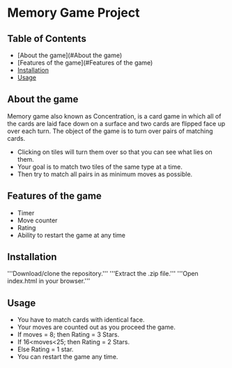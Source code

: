 # Memory Game Project

## Table of Contents

* [About the game](#About the game)
* [Features of the game](#Features of the game)
* [Installation](#Installation)
* [Usage](#Usage)


## About the game

Memory game also known as Concentration, is a card game in which all of the cards are laid face down on a surface and two cards are flipped face up over each turn. The object of the game is to turn over pairs of matching cards.

   * Clicking on tiles will turn them over so that you can see what lies on them.
   * Your goal is to match two tiles of the same type at a time.
   * Then try to match all pairs in as minimum moves as possible.


## Features of the game
    
   * Timer
   * Move counter
   * Rating
   * Ability to restart the game at any time
    
    
## Installation

   '''Download/clone the repository.'''
   '''Extract the .zip file.'''
   '''Open index.html in your browser.'''


## Usage

   * You have to match cards with identical face.
   * Your moves are counted out as you proceed the game.
   * If moves = 8; then Rating = 3 Stars.
   * If 16<moves<25; then Rating = 2 Stars.
   * Else Rating = 1 star.
   * You can restart the game any time.

